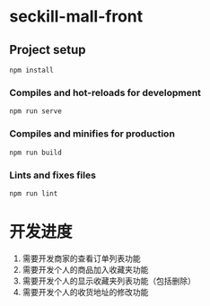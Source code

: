 # seckill-mall-front

## Project setup
```
npm install
```

### Compiles and hot-reloads for development
```
npm run serve
```

### Compiles and minifies for production
```
npm run build
```

### Lints and fixes files
```
npm run lint
```


# 开发进度

1. 需要开发商家的查看订单列表功能
1. 需要开发个人的商品加入收藏夹功能
1. 需要开发个人的显示收藏夹列表功能（包括删除）
1. 需要开发个人的收货地址的修改功能
